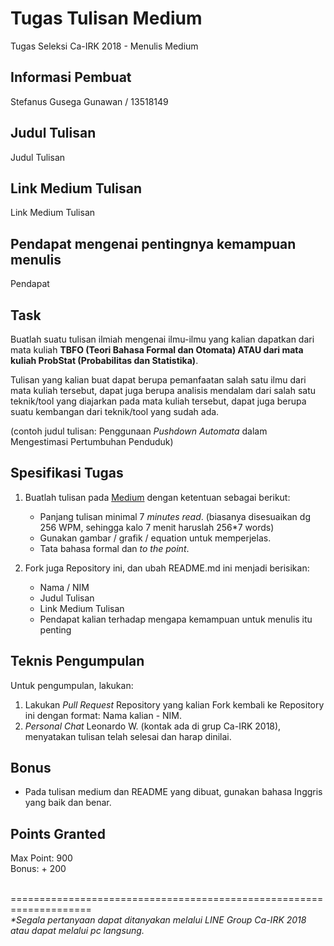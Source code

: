 # Tugas Tulisan Medium
Tugas Seleksi Ca-IRK 2018 - Menulis Medium

## Informasi Pembuat
Stefanus Gusega Gunawan / 13518149

## Judul Tulisan
Judul Tulisan

## Link Medium Tulisan
Link Medium Tulisan

## Pendapat mengenai pentingnya kemampuan menulis
Pendapat

## Task
Buatlah suatu tulisan ilmiah mengenai ilmu-ilmu yang kalian dapatkan dari mata kuliah <b>TBFO (Teori Bahasa Formal dan Otomata) ATAU dari mata kuliah ProbStat (Probabilitas dan Statistika)</b>.

Tulisan yang kalian buat dapat berupa pemanfaatan salah satu ilmu dari mata kuliah tersebut, dapat juga berupa analisis mendalam dari salah satu teknik/tool yang diajarkan pada mata kuliah tersebut, dapat juga berupa suatu kembangan dari teknik/tool yang sudah ada.

(contoh judul tulisan: Penggunaan <i>Pushdown Automata</i> dalam Mengestimasi Pertumbuhan Penduduk)

## Spesifikasi Tugas
1. Buatlah tulisan pada [Medium](https://medium.com) dengan ketentuan sebagai berikut:
    - Panjang tulisan minimal 7 <i>minutes read</i>. (biasanya disesuaikan dg 256 WPM, sehingga kalo 7 menit haruslah 256*7 words)
    - Gunakan gambar / grafik / equation untuk memperjelas.
    - Tata bahasa formal dan <i>to the point</i>.

2. Fork juga Repository ini, dan ubah README.md ini menjadi berisikan:
    - Nama / NIM
    - Judul Tulisan
    - Link Medium Tulisan
    - Pendapat kalian terhadap mengapa kemampuan untuk menulis itu penting

## Teknis Pengumpulan
Untuk pengumpulan, lakukan:
1. Lakukan <i>Pull Request</i> Repository yang kalian Fork kembali ke Repository ini dengan format: Nama kalian - NIM.
2. <i>Personal Chat</i> Leonardo W. (kontak ada di grup Ca-IRK 2018), menyatakan tulisan telah selesai dan harap dinilai.

## Bonus
- Pada tulisan medium dan README yang dibuat, gunakan bahasa Inggris yang baik dan benar.

## Points Granted
Max Point: 900<br>
Bonus: + 200

<br>
====================================================================<br>
<i>*Segala pertanyaan dapat ditanyakan melalui LINE Group Ca-IRK 2018 atau dapat melalui pc langsung.</i>

